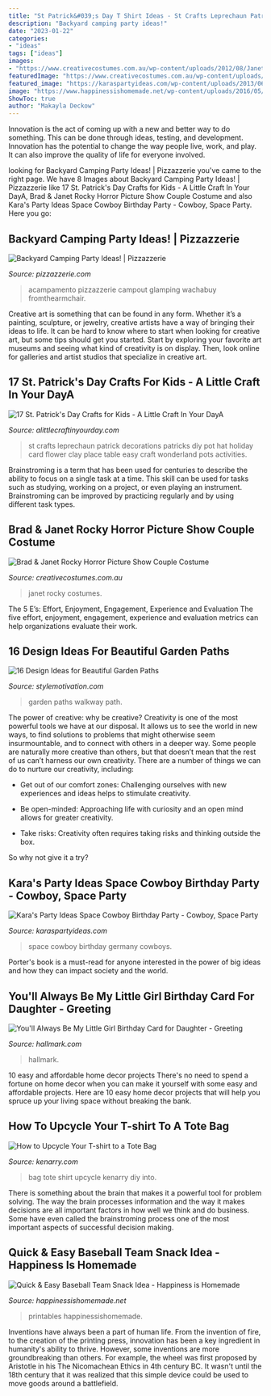 ```yaml
---
title: "St Patrick&#039;s Day T Shirt Ideas - St Crafts Leprechaun Patrick Decorations Patricks Diy Pot Hat Holiday Card Flower Clay Place Table Easy Craft Wonderland Pots Activities"
description: "Backyard camping party ideas!"
date: "2023-01-22"
categories:
- "ideas"
tags: ["ideas"]
images:
- "https://www.creativecostumes.com.au/wp-content/uploads/2012/08/Janet-Brad-710x1024.jpg"
featuredImage: "https://www.creativecostumes.com.au/wp-content/uploads/2012/08/Janet-Brad-710x1024.jpg"
featured_image: "https://karaspartyideas.com/wp-content/uploads/2013/06/DSC_0005.jpg"
image: "https://www.happinessishomemade.net/wp-content/uploads/2016/05/Baseball-Team-Snack-Treat-Idea-with-Free-Printables-2.jpg"
ShowToc: true
author: "Makayla Deckow"
---
```



Innovation is the act of coming up with a new and better way to do something. This can be done through ideas, testing, and development. Innovation has the potential to change the way people live, work, and play. It can also improve the quality of life for everyone involved.

	

		
looking for Backyard Camping Party Ideas! | Pizzazzerie you've came to the right page. We have 8 Images about Backyard Camping Party Ideas! | Pizzazzerie like 17 St. Patrick&#039;s Day Crafts for Kids - A Little Craft In Your DayA, Brad &amp; Janet Rocky Horror Picture Show Couple Costume and also Kara&#039;s Party Ideas Space Cowboy Birthday Party - Cowboy, Space Party. Here you go:
		
    
## Backyard Camping Party Ideas! | Pizzazzerie

<img loading=lazy src="https://pizzazzerie.com/wp-content/uploads/2012/09/Camping-Party-Ideas.jpg" onerror="this.onerror=null;this.src='https://tse4.mm.bing.net/th?id=OIP.rgLVEEEGqMJb_P25jIC8wQHaK-&amp;pid=15.1';" alt="Backyard Camping Party Ideas! | Pizzazzerie">

_Source: pizzazzerie.com_

>acampamento pizzazzerie campout glamping wachabuy fromthearmchair. 

	

Creative art is something that can be found in any form. Whether it’s a painting, sculpture, or jewelry, creative artists have a way of bringing their ideas to life. It can be hard to know where to start when looking for creative art, but some tips should get you started. Start by exploring your favorite art museums and seeing what kind of creativity is on display. Then, look online for galleries and artist studios that specialize in creative art.

    
## 17 St. Patrick&#039;s Day Crafts For Kids - A Little Craft In Your DayA

<img loading=lazy src="http://www.alittlecraftinyourday.com/wp-content/uploads/2015/01/IMGP9995.jpg" onerror="this.onerror=null;this.src='https://tse3.mm.bing.net/th?id=OIP.tK0zTLm47Df3Gd2nRXenZwHaJ0&amp;pid=15.1';" alt="17 St. Patrick&#039;s Day Crafts for Kids - A Little Craft In Your DayA">

_Source: alittlecraftinyourday.com_

>st crafts leprechaun patrick decorations patricks diy pot hat holiday card flower clay place table easy craft wonderland pots activities. 

	

Brainstroming is a term that has been used for centuries to describe the ability to focus on a single task at a time. This skill can be used for tasks such as studying, working on a project, or even playing an instrument. Brainstroming can be improved by practicing regularly and by using different task types.

    
## Brad &amp; Janet Rocky Horror Picture Show Couple Costume

<img loading=lazy src="https://www.creativecostumes.com.au/wp-content/uploads/2012/08/Janet-Brad-710x1024.jpg" onerror="this.onerror=null;this.src='https://tse4.mm.bing.net/th?id=OIP.LdDk4U3let4X68y6JF9hnAHaKr&amp;pid=15.1';" alt="Brad &amp; Janet Rocky Horror Picture Show Couple Costume">

_Source: creativecostumes.com.au_

>janet rocky costumes. 

	

The 5 E’s: Effort, Enjoyment, Engagement, Experience and Evaluation
The five effort, enjoyment, engagement, experience and evaluation metrics can help organizations evaluate their work.

    
## 16 Design Ideas For Beautiful Garden Paths

<img loading=lazy src="https://cdn.homebnc.com/homeimg/2017/03/24-garden-path-walkway-ideas-homebnc.jpg" onerror="this.onerror=null;this.src='https://tse4.mm.bing.net/th?id=OIP.91uVXlSKqIW54ifF-SVzAgHaKc&amp;pid=15.1';" alt="16 Design Ideas for Beautiful Garden Paths">

_Source: stylemotivation.com_

>garden paths walkway path. 

	

The power of creative: why be creative?
Creativity is one of the most powerful tools we have at our disposal. It allows us to see the world in new ways, to find solutions to problems that might otherwise seem insurmountable, and to connect with others in a deeper way.
Some people are naturally more creative than others, but that doesn’t mean that the rest of us can’t harness our own creativity. There are a number of things we can do to nurture our creativity, including:

- Get out of our comfort zones: Challenging ourselves with new experiences and ideas helps to stimulate creativity.

- Be open-minded: Approaching life with curiosity and an open mind allows for greater creativity.

- Take risks: Creativity often requires taking risks and thinking outside the box.

So why not give it a try?

    
## Kara&#039;s Party Ideas Space Cowboy Birthday Party - Cowboy, Space Party

<img loading=lazy src="https://karaspartyideas.com/wp-content/uploads/2013/06/DSC_0005.jpg" onerror="this.onerror=null;this.src='https://tse3.mm.bing.net/th?id=OIP.MFeo4jaAyx5br_ZDvYObZADMEx&amp;pid=15.1';" alt="Kara&#039;s Party Ideas Space Cowboy Birthday Party - Cowboy, Space Party">

_Source: karaspartyideas.com_

>space cowboy birthday germany cowboys. 

	

Porter's book is a must-read for anyone interested in the power of big ideas and how they can impact society and the world.

    
## You&#039;ll Always Be My Little Girl Birthday Card For Daughter - Greeting

<img loading=lazy src="https://www.hallmark.com/dw/image/v2/AALB_PRD/on/demandware.static/-/Sites-hallmark-master/default/dw4872d3e6/images/finished-goods/Youll-Always-Be-My-Little-Girl-Birthday-Card-for-Daughter-root-459FBD4165_PV.1.FBD4165.jpg_Source_Image.jpg" onerror="this.onerror=null;this.src='https://tse4.mm.bing.net/th?id=OIP.vV_GRtzLP7ASv1-CYBYWwgHaKz&amp;pid=15.1';" alt="You&#039;ll Always Be My Little Girl Birthday Card for Daughter - Greeting">

_Source: hallmark.com_

>hallmark. 

	

10 easy and affordable home decor projects
There's no need to spend a fortune on home decor when you can make it yourself with some easy and affordable projects. Here are 10 easy home decor projects that will help you spruce up your living space without breaking the bank.

    
## How To Upcycle Your T-shirt To A Tote Bag

<img loading=lazy src="https://www.kenarry.com/wp-content/uploads/2016/03/greco-design_tshirt-tote-bag-square-736x736.jpg" onerror="this.onerror=null;this.src='https://tse2.mm.bing.net/th?id=OIP.9yNPsOjJ3kPvGVGqKQM_IQHaHa&amp;pid=15.1';" alt="How to Upcycle Your T-shirt to a Tote Bag">

_Source: kenarry.com_

>bag tote shirt upcycle kenarry diy into. 

	

There is something about the brain that makes it a powerful tool for problem solving. The way the brain processes information and the way it makes decisions are all important factors in how well we think and do business. Some have even called the brainstroming process one of the most important aspects of successful decision making.

    
## Quick &amp; Easy Baseball Team Snack Idea - Happiness Is Homemade

<img loading=lazy src="https://www.happinessishomemade.net/wp-content/uploads/2016/05/Baseball-Team-Snack-Treat-Idea-with-Free-Printables-2.jpg" onerror="this.onerror=null;this.src='https://tse4.mm.bing.net/th?id=OIP.Seb5Jhkm8s2HsEDRITjvugHaLF&amp;pid=15.1';" alt="Quick &amp; Easy Baseball Team Snack Idea - Happiness is Homemade">

_Source: happinessishomemade.net_

>printables happinessishomemade. 

	

Inventions have always been a part of human life. From the invention of fire, to the creation of the printing press, innovation has been a key ingredient in humanity's ability to thrive. However, some inventions are more groundbreaking than others. For example, the wheel was first proposed by Aristotle in his The Nicomachean Ethics in 4th century BC. It wasn't until the 18th century that it was realized that this simple device could be used to move goods around a battlefield.

